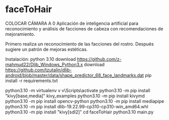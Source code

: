 # faceToHair

COLOCAR CÁMARA A 0
Aplicación de inteligencia artificial para reconocimiento y análisis de facciones de cabeza con recomendaciones de mejoramiento.

Primero realiza un reconocimiento de las facciones del rostro.
Después sugiere un patrón de mejoras estéticas.

Instalación:
python 3.10
download https://github.com/z-mahmud22/Dlib_Windows_Python3.x
download https://github.com/tzutalin/dlib-android/blob/master/data/shape_predictor_68_face_landmarks.dat
pip install -r requirements.txt

python3.10 -m virtualenv v
v\Scripts\activate
python3.10 -m pip install "kivy[base,media]" kivy_examples
python3.10 -m pip install kivymd
python3.10 -m pip install opencv-python
python3.10 -m pip install mediapipe
python3.10 -m pip install dlib-19.22.99-cp310-cp310-win_amd64.whl
python3.10 -m pip install "kivy[sdl2]"
cd faceToHair
python3.10 main.py

